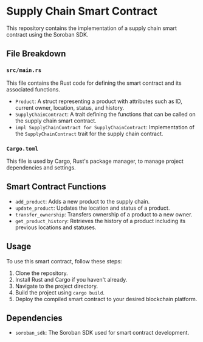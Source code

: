 # Supply Chain Smart Contract

This repository contains the implementation of a supply chain smart contract using the Soroban SDK.

## File Breakdown

### `src/main.rs`

This file contains the Rust code for defining the smart contract and its associated functions.

- `Product`: A struct representing a product with attributes such as ID, current owner, location, status, and history.
- `SupplyChainContract`: A trait defining the functions that can be called on the supply chain smart contract.
- `impl SupplyChainContract for SupplyChainContract`: Implementation of the `SupplyChainContract` trait for the supply chain contract.

### `Cargo.toml`

This file is used by Cargo, Rust's package manager, to manage project dependencies and settings.

## Smart Contract Functions

- `add_product`: Adds a new product to the supply chain.
- `update_product`: Updates the location and status of a product.
- `transfer_ownership`: Transfers ownership of a product to a new owner.
- `get_product_history`: Retrieves the history of a product including its previous locations and statuses.

## Usage

To use this smart contract, follow these steps:

1. Clone the repository.
2. Install Rust and Cargo if you haven't already.
3. Navigate to the project directory.
4. Build the project using `cargo build`.
5. Deploy the compiled smart contract to your desired blockchain platform.

## Dependencies

- `soroban_sdk`: The Soroban SDK used for smart contract development.



